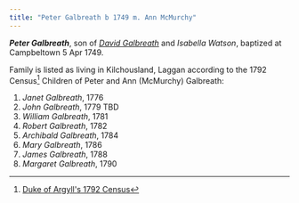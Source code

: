 ```yaml
---
title: "Peter Galbreath b 1749 m. Ann McMurchy"
---
```

***Peter Galbreath***, son of *[David Galbreath](galbreath-david-1718.md)* and *Isabella Watson*, baptized at Campbeltown 5 Apr 1749.

Family is listed as living in  Kilchousland, Laggan according to the 1792 Census[^1792]
Children of Peter and Ann (McMurchy) Galbreath:

1. *Janet Galbreath*, 1776
2. *John Galbreath*, 1779 TBD
3. *William Galbreath*, 1781
4. *Robert Galbreath*, 1782
5. *Archibald Galbreath*, 1784
6. *Mary Galbreath*, 1786
7. *James Galbreath*, 1788
8. *Margaret Galbreath*, 1790

[^1792]: [Duke of Argyll's 1792 Census](/sources/list-of-inhabitants-upon-the-duke-of-argylls-property-in-kintyre-1792.md#page-178)
